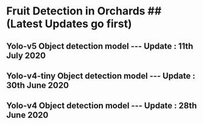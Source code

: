 # Fruit Detection in Orchards ## (Latest Updates go first)

##  Yolo-v5 Object detection model ---  Update : 11th July 2020    

##  Yolo-v4-tiny Object detection model ---  Update : 30th June 2020   

##  Yolo-v4  Object detection model ---  Update : 28th June 2020   

 



